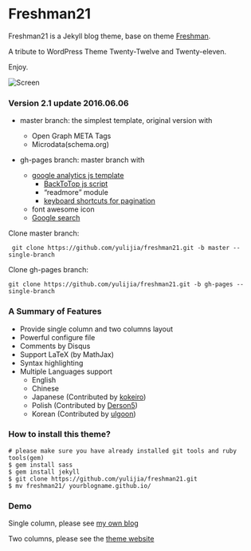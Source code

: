 Freshman21
==========

Freshman21 is a Jekyll blog theme, base on theme [Freshman](http://github.com/yulijia/freshman). 

A tribute to WordPress Theme Twenty-Twelve and Twenty-eleven.

Enjoy.


![Screen](http://i.imgur.com/oSp7kacl.png)

### Version 2.1 update 2016.06.06

- master branch: the simplest template, original version with
	* Open Graph META Tags
	* Microdata(schema.org)

- gh-pages branch: master branch with 

	* [google analytics js template](https://github.com/yulijia/freshman21/blob/gh-pages/_includes/google_analytics.js)
        * [BackToTop js script](https://github.com/yulijia/freshman21/tree/gh-pages/js)
        * <q>readmore</q> module
        * [keyboard shortcuts for pagination](http://yulijia.net/freshman21/news/2016/05/24/new-features.html)
	* font awesome icon
	* [Google search](https://github.com/yulijia/freshman21/blob/gh-pages/_includes/google_search.js)

Clone master branch: 

` git clone https://github.com/yulijia/freshman21.git -b master --single-branch`

Clone gh-pages branch: 

`git clone https://github.com/yulijia/freshman21.git -b gh-pages --single-branch`


### A Summary of Features

- Provide single column and two columns layout
- Powerful configure file
- Comments by Disqus
- Support LaTeX (by MathJax)
- Syntax highlighting
- Multiple Languages support 
    * English
    * Chinese
    * Japanese (Contributed by [kokeiro](https://github.com/kokeiro001))
    * Polish (Contributed by [Derson5](https://github.com/Derson5))
    * Korean (Contributed by [ulgoon](https://github.com/ulgoon))

### How to install this theme?

```
# please make sure you have already installed git tools and ruby tools(gem)
$ gem install sass
$ gem install jekyll
$ git clone https://github.com/yulijia/freshman21.git
$ mv freshman21/ yourblogname.github.io/

```

### Demo

Single column, please see [my own blog](http://yulijia.net/en/)

Two columns, please see the [theme website](http://yulijia.net/freshman21/)


